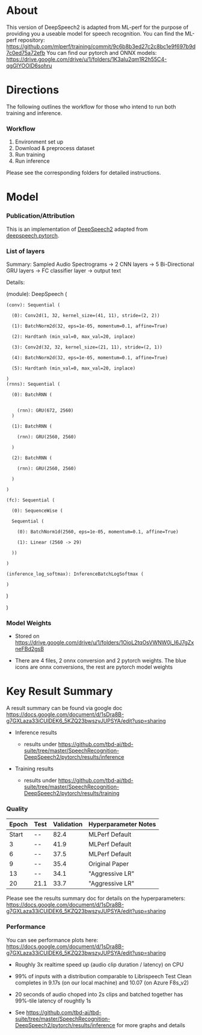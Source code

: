 # About
This version of DeepSpeech2 is adapted from ML-perf for the purpose of providing you a useable model for speech recognition.
You can find the ML-perf repository: https://github.com/mlperf/training/commit/9c6b8b3ed27c2c8bc1e9f697b9d7c0ed75a72efb
You can find our pytorch and ONNX models: https://drive.google.com/drive/u/1/folders/1K3aIu2qm1R2h55C4-qgGlYOOID6sohru

# Directions
The following outlines the workflow for those who intend to run both training and inference.

### Workflow
1. Environment set up
2. Download & preprocess dataset
3. Run training
4. Run inference

Please see the corresponding folders for detailed instructions.

# Model
### Publication/Attribution
This is an implementation of [DeepSpeech2](https://arxiv.org/pdf/1512.02595.pdf) adapted from [deepspeech.pytorch](https://github.com/SeanNaren/deepspeech.pytorch).
### List of layers
Summary: Sampled Audio Spectrograms -> 2 CNN layers -> 5 Bi-Directional GRU layers -> FC classifier layer -> output text

Details:

  (module): DeepSpeech (

    (conv): Sequential (

      (0): Conv2d(1, 32, kernel_size=(41, 11), stride=(2, 2))

      (1): BatchNorm2d(32, eps=1e-05, momentum=0.1, affine=True)

      (2): Hardtanh (min_val=0, max_val=20, inplace)

      (3): Conv2d(32, 32, kernel_size=(21, 11), stride=(2, 1))

      (4): BatchNorm2d(32, eps=1e-05, momentum=0.1, affine=True)

      (5): Hardtanh (min_val=0, max_val=20, inplace)

    )
    (rnns): Sequential (

      (0): BatchRNN (


        (rnn): GRU(672, 2560)
      )

      (1): BatchRNN (

        (rnn): GRU(2560, 2560)

      )

      (2): BatchRNN (

        (rnn): GRU(2560, 2560)

      )

    )

    (fc): Sequential (

      (0): SequenceWise (

      Sequential (

        (0): BatchNorm1d(2560, eps=1e-05, momentum=0.1, affine=True)

        (1): Linear (2560 -> 29)

      ))

    )

    (inference_log_softmax): InferenceBatchLogSoftmax (

    )

  )

)

### Model Weights

- Stored on https://drive.google.com/drive/u/1/folders/1OioL2tqOsVWNW0j_I6J7gZxneFBd2gsB

- There are 4 files, 2 onnx conversion and 2 pytorch weights. The blue icons are onnx conversions, the rest are pytorch model weights


# Key Result Summary

A result summary can be found via google doc https://docs.google.com/document/d/1sDra8B-g7GXLaza33iCUlDEK6_5KZQ23bwszyJUPSYA/edit?usp=sharing

- Inference results
    - results under https://github.com/tbd-ai/tbd-suite/tree/master/SpeechRecognition-DeepSpeech2/pytorch/results/inference

- Training results
    - results under https://github.com/tbd-ai/tbd-suite/tree/master/SpeechRecognition-DeepSpeech2/pytorch/results/training

### Quality

|Epoch		|Test		|Validation			|Hyperparameter Notes|
|-----------|-----------|-------------------|--------------------|
|Start		|--			|82.4				|MLPerf Default|
|3			|--			|41.9				|MLPerf Default|
|6			|--			|37.5				|MLPerf Default|
|9			|--			|35.4				|Original Paper|
|13			|--			|34.1				|"Aggressive LR"|
|20			|21.1		|33.7				|"Aggressive LR"|

Please see the results summary doc for details on the hyperparameters: https://docs.google.com/document/d/1sDra8B-g7GXLaza33iCUlDEK6_5KZQ23bwszyJUPSYA/edit?usp=sharing

### Performance

You can see performance plots here: https://docs.google.com/document/d/1sDra8B-g7GXLaza33iCUlDEK6_5KZQ23bwszyJUPSYA/edit?usp=sharing

- Roughly 3x realtime speed up (audio clip duration / latency) on CPU

- 99% of inputs with a distribution comparable to Librispeech Test Clean completes in 9.17s (on our local machine) and 10.07 (on Azure F8s_v2)

- 20 seconds of audio choped into 2s clips and batched together has 99%-tile latency of roughtly 1s

- See https://github.com/tbd-ai/tbd-suite/tree/master/SpeechRecognition-DeepSpeech2/pytorch/results/inference for more graphs and details
